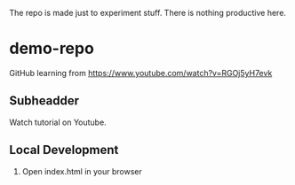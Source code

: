 The repo is made just to experiment stuff. There is nothing productive here.

# demo-repo

GitHub learning from https://www.youtube.com/watch?v=RGOj5yH7evk

## Subheadder

Watch tutorial on Youtube.

## Local Development

1. Open index.html in your browser
